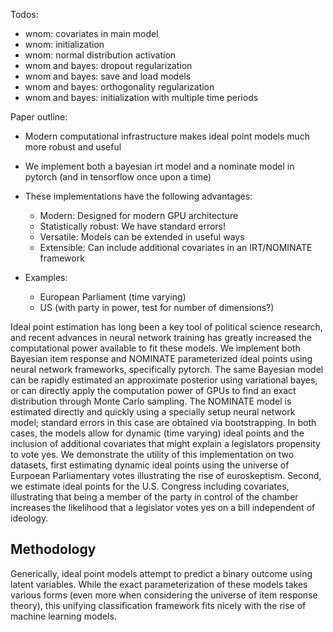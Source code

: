 
Todos:

- wnom: covariates in main model
- wnom: initialization
- wnom: normal distribution activation
- wnom and bayes: dropout regularization
- wnom and bayes: save and load models
- wnom and bayes: orthogonality regularization
- wnom and bayes: initialization with multiple time periods

Paper outline:

- Modern computational infrastructure makes ideal point models much more robust and useful
- We implement both a bayesian irt model and a nominate model in pytorch (and in tensorflow once upon a time)
- These implementations have the following advantages:

    - Modern: Designed for modern GPU architecture
    - Statistically robust: We have standard errors!
    - Versatile: Models can be extended in useful ways
    - Extensible: Can include additional covariates in an IRT/NOMINATE framework

- Examples:

    - European Parliament (time varying)
    - US (with party in power, test for number of dimensions?)



Ideal point estimation has long been a key tool of political science research, and recent advances in neural network training has greatly increased the computational power available to fit these models. We implement both Bayesian item response and NOMINATE parameterized ideal points using neural network frameworks, specifically pytorch. The same Bayesian model can be rapidly estimated an approximate posterior using variational bayes, or can directly apply the computation power of GPUs to find an exact distribution through Monte Carlo sampling. The NOMINATE model is estimated directly and quickly using a specially setup neural network model; standard errors in this case are obtained via bootstrapping. In both cases, the models allow for dynamic (time varying) ideal points and the inclusion of additional covariates that might explain a legislators propensity to vote yes. We demonstrate the utility of this implementation on two datasets, first estimating dynamic ideal points using the universe of Eurpoean Parliamentary votes illustrating the rise of euroskeptism. Second, we estimate ideal points for the U.S. Congress including covariates, illustrating that being a member of the party in control of the chamber increases the likelihood that a legislator votes yes on a bill independent of ideology.

## Methodology

Generically, ideal point models attempt to predict a binary outcome using latent variables. While the exact parameterization of these models takes various forms (even more when considering the universe of item response theory), this unifying classification framework fits nicely with the rise of machine learning models.
